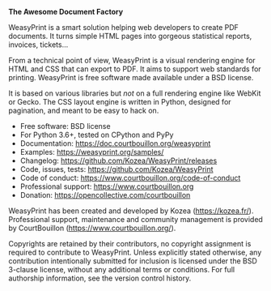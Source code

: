 **The Awesome Document Factory**

WeasyPrint is a smart solution helping web developers to create PDF
documents. It turns simple HTML pages into gorgeous statistical reports,
invoices, tickets…

From a technical point of view, WeasyPrint is a visual rendering engine for
HTML and CSS that can export to PDF. It aims to support web standards for
printing. WeasyPrint is free software made available under a BSD license.

It is based on various libraries but *not* on a full rendering engine like
WebKit or Gecko. The CSS layout engine is written in Python, designed for
pagination, and meant to be easy to hack on.

* Free software: BSD license
* For Python 3.6+, tested on CPython and PyPy
* Documentation: https://doc.courtbouillon.org/weasyprint
* Examples: https://weasyprint.org/samples/
* Changelog: https://github.com/Kozea/WeasyPrint/releases
* Code, issues, tests: https://github.com/Kozea/WeasyPrint
* Code of conduct: https://www.courtbouillon.org/code-of-conduct
* Professional support: https://www.courtbouillon.org
* Donation: https://opencollective.com/courtbouillon

WeasyPrint has been created and developed by Kozea (https://kozea.fr/).
Professional support, maintenance and community management is provided by
CourtBouillon (https://www.courtbouillon.org/).

Copyrights are retained by their contributors, no copyright assignment is
required to contribute to WeasyPrint. Unless explicitly stated otherwise, any
contribution intentionally submitted for inclusion is licensed under the BSD
3-clause license, without any additional terms or conditions. For full
authorship information, see the version control history.
